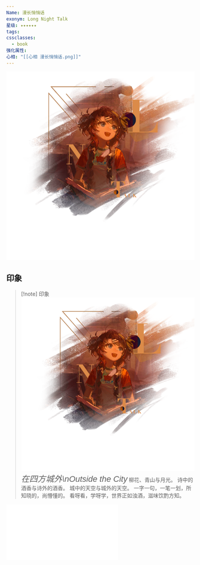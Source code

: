 ```yaml
---
Name: 漫长悄悄话
exonym: Long Night Talk
星级: ✦✦✦✦✦✦
tags: 
cssclasses:
  - book
强化属性: 
心相: "[[心相 漫长悄悄话.png]]"
---
```

![cover](assets/漫长悄悄话｜Long%20Night%20Talk.assets/心相%20漫长悄悄话.png)
## 印象
> [!note] 印象
![cover|inlL|300](assets/漫长悄悄话｜Long%20Night%20Talk.assets/心相%20漫长悄悄话.png) <span style="font-family: '家族宋', sans-serif; font-size: 22px; font-weight: normal; font-style: italic;">在四方城外\nOutside the City</span>
柳花、青山与月光。
诗中的酒香与诗外的酒香。
城中的天空与城外的天空。
一字一句，一笔一划，所知晓的，尚懵懂的。
看呀看，学呀学，世界正如浊酒，滋味饮酌方知。


![马库斯｜Marcus](../../100-UTTU人物合辑/神秘学家｜Arcanists/马库斯｜Marcus.md)